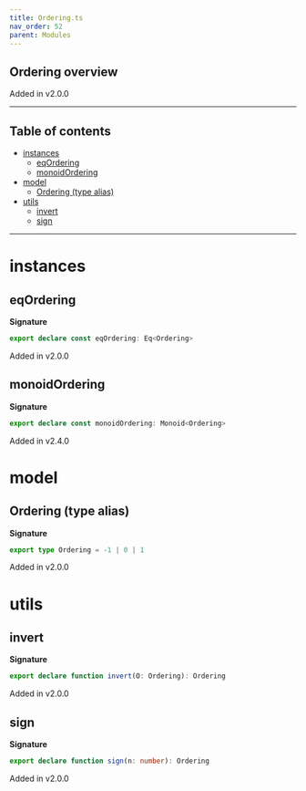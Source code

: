 ```yaml
---
title: Ordering.ts
nav_order: 52
parent: Modules
---
```


## Ordering overview

Added in v2.0.0

---

<h2 class="text-delta">Table of contents</h2>

- [instances](#instances)
  - [eqOrdering](#eqordering)
  - [monoidOrdering](#monoidordering)
- [model](#model)
  - [Ordering (type alias)](#ordering-type-alias)
- [utils](#utils)
  - [invert](#invert)
  - [sign](#sign)

---

# instances

## eqOrdering

**Signature**

```ts
export declare const eqOrdering: Eq<Ordering>
```

Added in v2.0.0

## monoidOrdering

**Signature**

```ts
export declare const monoidOrdering: Monoid<Ordering>
```

Added in v2.4.0

# model

## Ordering (type alias)

**Signature**

```ts
export type Ordering = -1 | 0 | 1
```

Added in v2.0.0

# utils

## invert

**Signature**

```ts
export declare function invert(O: Ordering): Ordering
```

Added in v2.0.0

## sign

**Signature**

```ts
export declare function sign(n: number): Ordering
```

Added in v2.0.0
